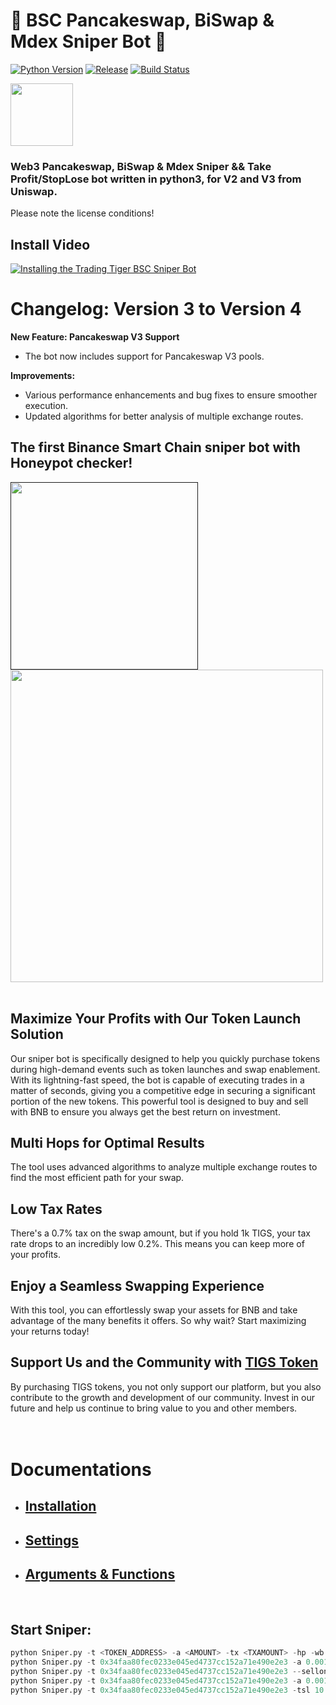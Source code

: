 # 🚀 BSC Pancakeswap, BiSwap & Mdex Sniper Bot 🚀
[![Python Version](https://img.shields.io/badge/Python-3.8%2B-blue)](https://www.python.org/downloads/) [![Release](https://img.shields.io/badge/Release-V4-brightgreen)](https://github.com/Trading-Tiger/Pancakeswap_BSC_Sniper_Bot/releases/tag/V4) [![Build Status](https://img.shields.io/badge/Build-Passing-brightgreen)]()

<div><a href="https://trading-tigers.com" > <img src="https://trading-tigers.com/logos/TradingTigers.png" height="100"></a></div>

### Web3 Pancakeswap, BiSwap & Mdex Sniper && Take Profit/StopLose bot written in python3, for V2 and V3 from Uniswap.
Please note the license conditions!
<br />

## Install Video
[![Installing the Trading Tiger BSC Sniper Bot](http://img.youtube.com/vi/3aQXiyZKumM/0.jpg)](http://www.youtube.com/watch?v=3aQXiyZKumM "Installing the Trading Tiger BSC Sniper Bot")

# Changelog: Version 3 to Version 4

**New Feature: Pancakeswap V3 Support**
- The bot now includes support for Pancakeswap V3 pools.

**Improvements:**
- Various performance enhancements and bug fixes to ensure smoother execution.
- Updated algorithms for better analysis of multiple exchange routes.

## The first Binance Smart Chain sniper bot with Honeypot checker!  
<div><a href="" > <img src="https://trading-tigers.com/logos/preview001.png" height="300"></a></div>
<div><a href="https://github.com/Trading-Tiger/Pancakeswap_BSC_Sniper_Bot/releases" > <img src="https://trading-tigers.com/logos/SniperV4.png" height="500"></a></div>
<br />

## Maximize Your Profits with Our Token Launch Solution
Our sniper bot is specifically designed to help you quickly purchase tokens during high-demand events such as token launches and swap enablement. With its lightning-fast speed, the bot is capable of executing trades in a matter of seconds, giving you a competitive edge in securing a significant portion of the new tokens.
This powerful tool is designed to buy and sell with BNB to ensure you always get the best return on investment. 

## Multi Hops for Optimal Results 
The tool uses advanced algorithms to analyze multiple exchange routes to find the most efficient path for your swap. 

## Low Tax Rates 
There's a 0.7% tax on the swap amount, but if you hold 1k TIGS, your tax rate drops to an incredibly low 0.2%. This means you can keep more of your profits. 

## Enjoy a Seamless Swapping Experience 
With this tool, you can effortlessly swap your assets for BNB and take advantage of the many benefits it offers. So why wait? Start maximizing your returns today!  

## Support Us and the Community with [TIGS Token](https://bscscan.com/token/0x34faa80fec0233e045ed4737cc152a71e490e2e3) 
By purchasing TIGS tokens, you not only support our platform, but you also contribute to the growth and development of our community. Invest in our future and help us continue to bring value to you and other members.
<br />
<br />
<br />

# Documentations
- ## [Installation](https://docs.trading-tigers.com/sniper-bot/installation)
- ## [Settings](https://docs.trading-tigers.com/sniper-bot/settings)
- ## [Arguments & Functions](https://docs.trading-tigers.com/sniper-bot/arguments-and-functions)  
<br />
  

## Start Sniper:  
```python
python Sniper.py -t <TOKEN_ADDRESS> -a <AMOUNT> -tx <TXAMOUNT> -hp -wb <BLOCKS WAIT BEFORE BUY> -tp <TAKE PROFIT IN PERCENT> -sl <STOP LOSE IN PERCENT>
python Sniper.py -t 0x34faa80fec0233e045ed4737cc152a71e490e2e3 -a 0.001 -tx 2 -hp  -wb 10 -tp 50
python Sniper.py -t 0x34faa80fec0233e045ed4737cc152a71e490e2e3 --sellonly
python Sniper.py -t 0x34faa80fec0233e045ed4737cc152a71e490e2e3 -a 0.001 --buyonly
python Sniper.py -t 0x34faa80fec0233e045ed4737cc152a71e490e2e3 -tsl 10 -tp 10 -sl 10 -nb
```
